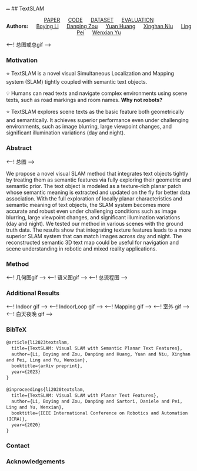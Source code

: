 <img src="./pic/Image_TextSLAM_dataset.png"  width ="10" align = "center" /> ## TextSLAM
<div align=center >
  <!--[PAPER (ICRA2020)](https://ieeexplore.ieee.org/abstract/document/9197233/) &emsp; 是否可以增加paper list--> 
  <a href=https://arxiv.org/abs/2305.10029>PAPER</a> &emsp;
  <a href=https://github.com/SJTU-ViSYS/TextSLAM>CODE</a> &emsp;
  <a href=https://github.com/SJTU-ViSYS/TextSLAM>DATASET</a> &emsp;
  <a href=https://github.com/SJTU-ViSYS/TextSLAM>EVALUATION</a> 
</div>

  
<div align=center>
  <b>Authors:</b> &emsp;
  <a href=https://leeby68.github.io/>Boying Li</a> &emsp;
  <a href=https://drone.sjtu.edu.cn/dpzou/>Danping Zou</a> &emsp;
  <a href=>Yuan Huang</a> &emsp;
  <a href=>Xinghan Niu</a>  &emsp;
  <a href=https://www.researchgate.net/profile/Ling-Pei>Ling Pei</a>  &emsp;
  <a href=https://www.researchgate.net/profile/Wenxian-Yu>Wenxian Yu</a>
</div>

<--! 总图或总gif -->

### Motivation

:star: TextSLAM is a novel visual Simultaneous Localization and Mapping system (SLAM) tightly coupled with semantic text objects.

:bulb: Humans can read texts and navigate complex environments using scene texts, such as road markings and room names. **Why not robots?**

:star: TextSLAM explores scene texts as the basic feature both geometrically and semantically. It achieves superior performance even under challenging environments, such as image blurring, large viewpoint changes, and significant illumination variations (day and night).

### Abstract

<--! 总图 -->

We propose a novel visual SLAM method that integrates text objects tightly by treating them as semantic features via fully exploring their geometric and semantic prior. The text object is modeled as a texture-rich planar patch whose semantic meaning is extracted and updated on the fly for better data association. With the full exploration of locally planar characteristics and semantic meaning of text objects, the SLAM system becomes more accurate and robust even under challenging conditions such as image blurring, large viewpoint changes,  and significant illumination variations (day and night). We tested our method in various scenes with the ground truth data. The results show that integrating texture features leads to a more superior SLAM system that can match images across day and night. The reconstructed semantic 3D text map could be useful for navigation and scene understanding in robotic and mixed reality applications.

### Method
<--! 几何图gif -->
<--! 语义图gif -->
<--! 总流程图 -->

### Additional Results
<--! Indoor gif -->
<--! IndoorLoop gif -->
<--! Mapping gif -->
<--! 室外 gif -->
<--! 白天夜晚 gif -->

### BibTeX
```
@article{li2023textslam,
  title={TextSLAM: Visual SLAM with Semantic Planar Text Features},
  author={Li, Boying and Zou, Danping and Huang, Yuan and Niu, Xinghan and Pei, Ling and Yu, Wenxian},
  booktitle={arXiv preprint},
  year={2023}
}

@inproceedings{li2020textslam,
  title={TextSLAM: Visual SLAM with Planar Text Features},
  author={Li, Boying and Zou, Danping and Sartori, Daniele and Pei, Ling and Yu, Wenxian},
  booktitle={IEEE International Conference on Robotics and Automation (ICRA)},
  year={2020}
}
```
### Contact
### Acknowledgements
